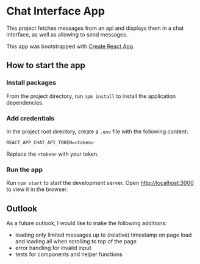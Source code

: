 # Chat Interface App

This project fetches messages from an api and displays them in a chat interface, as well as allowing to send messages.

This app was bootstrapped with [Create React App](https://github.com/facebook/create-react-app).

## How to start the app

### Install packages

From the project directory, run `npm install` to install the application dependencies.

### Add credentials

In the project root directory, create a `.env` file with the following content:
```
REACT_APP_CHAT_API_TOKEN=<token>
```

Replace the `<token>` with your token.

### Run the app
    
Run `npm start` to start the development server.
Open [http://localhost:3000](http://localhost:3000) to view it in the browser.

## Outlook

As a future outlook, I would like to make the following additions:
- loading only limited messages up to (relative) timestamp on page load and loading all when scrolling to top of the page
- error handling for invalid input
- tests for components and helper functions
